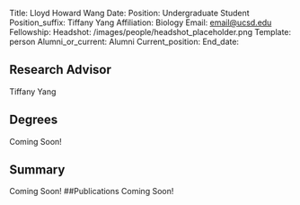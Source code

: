 Title: Lloyd Howard Wang
Date: 
Position: Undergraduate Student
Position_suffix: Tiffany Yang
Affiliation: Biology
Email: email@ucsd.edu
Fellowship:
Headshot: /images/people/headshot_placeholder.png
Template: person
Alumni_or_current: Alumni
Current_position: 
End_date: 
<!-- Status: draft -->

## Research Advisor  
Tiffany Yang
## Degrees
Coming Soon!
## Summary
Coming Soon!
##Publications
Coming Soon!